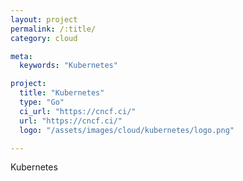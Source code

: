 ```yaml
---
layout: project
permalink: /:title/
category: cloud

meta:
  keywords: "Kubernetes"

project:
  title: "Kubernetes"
  type: "Go"
  ci_url: "https://cncf.ci/"
  url: "https://cncf.ci/"
  logo: "/assets/images/cloud/kubernetes/logo.png"

---
```

<p>Kubernetes</p>
